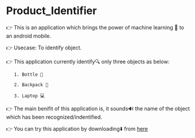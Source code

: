 # Product_Identifier
 
👉 This is an application which brings the power of machine learning 🤖 to an android mobile.

👉 Usecase: To identify object.

👉 This application currently identify🔍 only three objects as below:

       1. Bottle 🍾

       2. Backpack 🎒

       3. Laptop 💻

👉 The main benifit of this application is, it sounds🔊 the name of the object which has been recognized/indentified.

👉 You can try this application by downloading⬇️ from <a href="https://mega.nz/file/bQhHxC7A#Y2wV7nyfrNLDX_YaDaztlLXkaEnlgEwlqA6ZqhrYAMo"> here </a>
